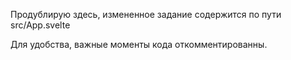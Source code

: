 Продублирую здесь, измененное задание содержится по пути src/App.svelte

Для удобства, важные моменты кода откомментированны. 
